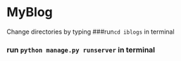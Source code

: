 # MyBlog
Change directories by typing 
###run`cd iblogs` in terminal
### run `python manage.py runserver` in terminal
